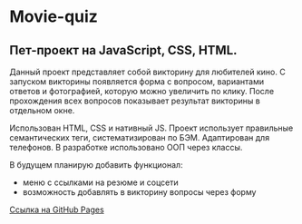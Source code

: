 # Movie-quiz

## Пет-проект на JavaScript, CSS, HTML.

Данный проект представляет собой викторину для любителей кино. С запуском викторины появляется форма с вопросом, вариантами ответов и фотографией, которую можно увеличить по клику. После прохождения всех вопросов показывает результат викторины в отдельном окне.

Использован HTML, CSS и нативный JS.
Проект использует правильные семантических теги, систематизирован по БЭМ.
Адаптирован для телефонов.
В разработке использовано ООП через классы.

В будущем планирую добавить функционал:

- меню с ссылками на резюме и соцсети
- возможность добавлять в викторину вопросы через форму


[Ссылка на GitHub Pages](https://latypovroman.github.io/movie-test/)

